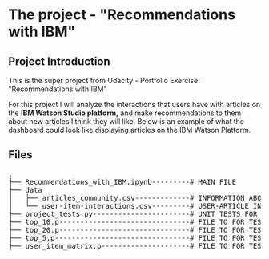 # The project - "Recommendations with IBM"

<a id="intro"></a>

## Project Introduction

This is the super project from Udacity - Portfolio Exercise: "Recommendations with IBM" 

For this project I will analyze the interactions that users have with articles
on the **IBM Watson Studio platform,** and make recommendations to them about
new articles I think they will like. Below is an example of what the
dashboard could look like displaying articles on the IBM Watson Platform.


## Files

<pre>
.
├── Recommendations_with_IBM.ipynb---------# MAIN FILE 
├── data
│   ├── articles_community.csv-------------# INFORMATION ABOUT ARTICLES
│   └── user-item-interactions.csv---------# USER-ARTICLE INTERACTIONS
├── project_tests.py-----------------------# UNIT TESTS FOR PROJECT
├── top_10.p-------------------------------# FILE TO FOR TESTING
├── top_20.p-------------------------------# FILE TO FOR TESTING
├── top_5.p--------------------------------# FILE TO FOR TESTING
├── user_item_matrix.p---------------------# FILE TO FOR TESTING

</pre>

<a id="sw_lib"></a>

